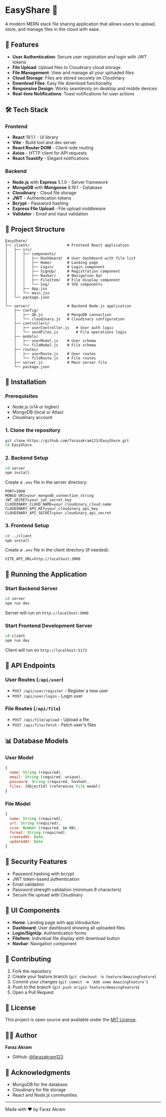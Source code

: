 # EasyShare 📁

A modern MERN stack file sharing application that allows users to upload, store, and manage files in the cloud with ease.

## 🚀 Features

- **User Authentication**: Secure user registration and login with JWT tokens
- **File Upload**: Upload files to Cloudinary cloud storage
- **File Management**: View and manage all your uploaded files
- **Cloud Storage**: Files are stored securely on Cloudinary
- **Download Files**: Easy file download functionality
- **Responsive Design**: Works seamlessly on desktop and mobile devices
- **Real-time Notifications**: Toast notifications for user actions

## 🛠️ Tech Stack

### Frontend

- **React** 19.1.1 - UI library
- **Vite** - Build tool and dev server
- **React Router DOM** - Client-side routing
- **Axios** - HTTP client for API requests
- **React Toastify** - Elegant notifications

### Backend

- **Node.js** with **Express** 5.1.0 - Server framework
- **MongoDB** with **Mongoose** 8.19.1 - Database
- **Cloudinary** - Cloud file storage
- **JWT** - Authentication tokens
- **Bcrypt** - Password hashing
- **Express File Upload** - File upload middleware
- **Validator** - Email and input validation

## 📁 Project Structure

```
EasyShare/
├── client/                 # Frontend React application
│   ├── src/
│   │   ├── components/
│   │   │   ├── Dashboard/  # User dashboard with file list
│   │   │   ├── Home/       # Landing page
│   │   │   ├── Login/      # Login component
│   │   │   ├── SignUp/     # Registration component
│   │   │   ├── Navbar/     # Navigation bar
│   │   │   ├── FileItem/   # File display component
│   │   │   └── Svg/        # SVG components
│   │   ├── App.jsx
│   │   └── main.jsx
│   └── package.json
│
└── server/                 # Backend Node.js application
    ├── config/
    │   ├── db.js           # MongoDB connection
    │   └── cloudinary.js   # Cloudinary configuration
    ├── controllers/
    │   ├── userController.js   # User auth logic
    │   └── sendFiles.js        # File operations logic
    ├── models/
    │   ├── userModel.js    # User schema
    │   └── fileModel.js    # File schema
    ├── routes/
    │   ├── userRoute.js    # User routes
    │   └── fileRoute.js    # File routes
    ├── server.js           # Main server file
    └── package.json
```

## 🔧 Installation

### Prerequisites

- Node.js (v14 or higher)
- MongoDB (local or Atlas)
- Cloudinary account

### 1. Clone the repository

```bash
git clone https://github.com/farazakram123/EasyShare.git
cd EasyShare
```

### 2. Backend Setup

```bash
cd server
npm install
```

Create a `.env` file in the server directory:

```env
PORT=3000
MONGO_URI=your_mongodb_connection_string
JWT_SECRET=your_jwt_secret_key
CLOUDINARY_CLOUD_NAME=your_cloudinary_cloud_name
CLOUDINARY_API_KEY=your_cloudinary_api_key
CLOUDINARY_API_SECRET=your_cloudinary_api_secret
```

### 3. Frontend Setup

```bash
cd ../client
npm install
```

Create a `.env` file in the client directory (if needed):

```env
VITE_API_URL=http://localhost:3000
```

## 🚀 Running the Application

### Start Backend Server

```bash
cd server
npm run dev
```

Server will run on `http://localhost:3000`

### Start Frontend Development Server

```bash
cd client
npm run dev
```

Client will run on `http://localhost:5173`

## 📡 API Endpoints

### User Routes (`/api/user`)

- `POST /api/user/register` - Register a new user
- `POST /api/user/login` - Login user

### File Routes (`/api/file`)

- `POST /api/file/upload` - Upload a file
- `POST /api/file/fetch` - Fetch user's files

## 📊 Database Models

### User Model

```javascript
{
  name: String (required),
  email: String (required, unique),
  password: String (required, hashed),
  files: [ObjectId] (references File model)
}
```

### File Model

```javascript
{
  name: String (required),
  url: String (required),
  size: Number (required, in KB),
  format: String (required),
  createdAt: Date,
  updatedAt: Date
}
```

## 🔐 Security Features

- Password hashing with bcrypt
- JWT token-based authentication
- Email validation
- Password strength validation (minimum 8 characters)
- Secure file upload with Cloudinary

## 🎨 UI Components

- **Home**: Landing page with app introduction
- **Dashboard**: User dashboard showing all uploaded files
- **Login/SignUp**: Authentication forms
- **FileItem**: Individual file display with download button
- **Navbar**: Navigation component

## 🤝 Contributing

1. Fork the repository
2. Create your feature branch (`git checkout -b feature/AmazingFeature`)
3. Commit your changes (`git commit -m 'Add some AmazingFeature'`)
4. Push to the branch (`git push origin feature/AmazingFeature`)
5. Open a Pull Request

## 📝 License

This project is open source and available under the [MIT License](LICENSE).

## 👨‍💻 Author

**Faraz Akram**

- GitHub: [@farazakram123](https://github.com/farazakram123)

## 🙏 Acknowledgments

- MongoDB for the database
- Cloudinary for file storage
- React and Node.js communities

---

Made with ❤️ by Faraz Akram
